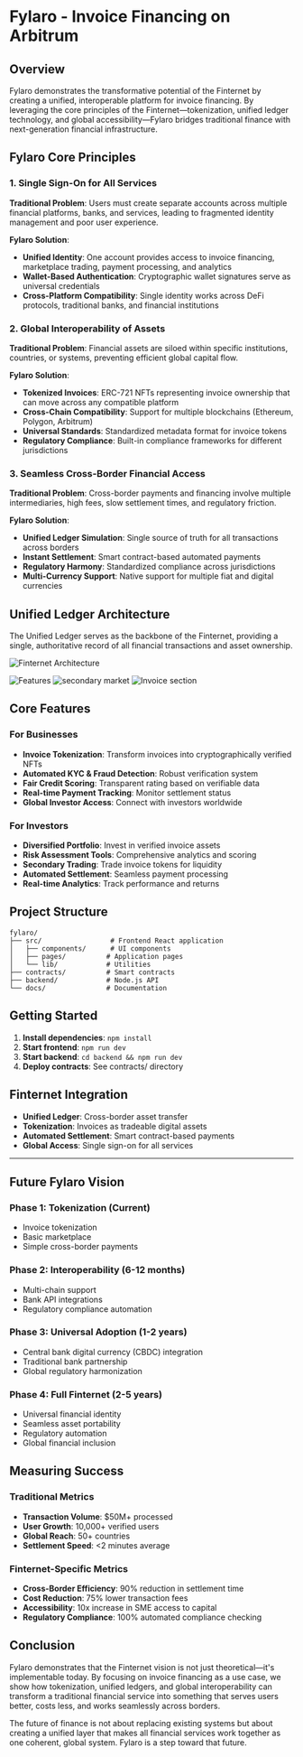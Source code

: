 # Fylaro - Invoice Financing on Arbitrum

##  Overview

Fylaro demonstrates the transformative potential of the Finternet by creating a unified, interoperable platform for invoice financing. By leveraging the core principles of the Finternet—tokenization, unified ledger technology, and global accessibility—Fylaro bridges traditional finance with next-generation financial infrastructure.

## Fylaro Core Principles

### 1. Single Sign-On for All Services

**Traditional Problem**: Users must create separate accounts across multiple financial platforms, banks, and services, leading to fragmented identity management and poor user experience.

**Fylaro Solution**: 
- **Unified Identity**: One account provides access to invoice financing, marketplace trading, payment processing, and analytics
- **Wallet-Based Authentication**: Cryptographic wallet signatures serve as universal credentials
- **Cross-Platform Compatibility**: Single identity works across DeFi protocols, traditional banks, and financial institutions

### 2. Global Interoperability of Assets

**Traditional Problem**: Financial assets are siloed within specific institutions, countries, or systems, preventing efficient global capital flow.

**Fylaro Solution**:
- **Tokenized Invoices**: ERC-721 NFTs representing invoice ownership that can move across any compatible platform
- **Cross-Chain Compatibility**: Support for multiple blockchains (Ethereum, Polygon, Arbitrum)
- **Universal Standards**: Standardized metadata format for invoice tokens
- **Regulatory Compliance**: Built-in compliance frameworks for different jurisdictions

### 3. Seamless Cross-Border Financial Access

**Traditional Problem**: Cross-border payments and financing involve multiple intermediaries, high fees, slow settlement times, and regulatory friction.

**Fylaro Solution**:
- **Unified Ledger Simulation**: Single source of truth for all transactions across borders
- **Instant Settlement**: Smart contract-based automated payments
- **Regulatory Harmony**: Standardized compliance across jurisdictions
- **Multi-Currency Support**: Native support for multiple fiat and digital currencies

## Unified Ledger Architecture

The Unified Ledger serves as the backbone of the Finternet, providing a single, authoritative record of all financial transactions and asset ownership.


![Finternet Architecture](https://github.com/aniketsahu115/fylaro-finternet-finance/blob/main/assets/Finternet%20Architecture.png)

![Features](https://github.com/aniketsahu115/fylaro-finternet-finance/blob/main/assets/Screenshot%202025-08-23%20135624.png)
![secondary market](https://github.com/aniketsahu115/fylaro-finternet-finance/blob/main/assets/Screenshot%202025-08-24%20104238.png)
![Invoice section](https://github.com/aniketsahu115/fylaro-finternet-finance/blob/main/assets/Screenshot%202025-08-24%20103729.png)

##  Core Features

### For Businesses
- **Invoice Tokenization**: Transform invoices into cryptographically verified NFTs
- **Automated KYC & Fraud Detection**: Robust verification system
- **Fair Credit Scoring**: Transparent rating based on verifiable data
- **Real-time Payment Tracking**: Monitor settlement status
- **Global Investor Access**: Connect with investors worldwide

### For Investors
- **Diversified Portfolio**: Invest in verified invoice assets
- **Risk Assessment Tools**: Comprehensive analytics and scoring
- **Secondary Trading**: Trade invoice tokens for liquidity
- **Automated Settlement**: Seamless payment processing
- **Real-time Analytics**: Track performance and returns

##  Project Structure

```
fylaro/
├── src/                 # Frontend React application
│   ├── components/      # UI components
│   ├── pages/          # Application pages
│   └── lib/            # Utilities
├── contracts/          # Smart contracts
├── backend/            # Node.js API
└── docs/               # Documentation
```

##  Getting Started

1. **Install dependencies**: `npm install`
2. **Start frontend**: `npm run dev`
3. **Start backend**: `cd backend && npm run dev`
4. **Deploy contracts**: See contracts/ directory

##  Finternet Integration

- **Unified Ledger**: Cross-border asset transfer
- **Tokenization**: Invoices as tradeable digital assets
- **Automated Settlement**: Smart contract-based payments
- **Global Access**: Single sign-on for all services

---

## Future Fylaro Vision

### Phase 1: Tokenization (Current)
- Invoice tokenization
- Basic marketplace
- Simple cross-border payments

### Phase 2: Interoperability (6-12 months)
- Multi-chain support
- Bank API integrations
- Regulatory compliance automation

### Phase 3: Universal Adoption (1-2 years)
- Central bank digital currency (CBDC) integration
- Traditional bank partnership
- Global regulatory harmonization

### Phase 4: Full Finternet (2-5 years)
- Universal financial identity
- Seamless asset portability
- Regulatory automation
- Global financial inclusion

## Measuring Success

### Traditional Metrics
- **Transaction Volume**: $50M+ processed
- **User Growth**: 10,000+ verified users
- **Global Reach**: 50+ countries
- **Settlement Speed**: <2 minutes average

### Finternet-Specific Metrics
- **Cross-Border Efficiency**: 90% reduction in settlement time
- **Cost Reduction**: 75% lower transaction fees
- **Accessibility**: 10x increase in SME access to capital
- **Regulatory Compliance**: 100% automated compliance checking

## Conclusion

Fylaro demonstrates that the Finternet vision is not just theoretical—it's implementable today. By focusing on invoice financing as a use case, we show how tokenization, unified ledgers, and global interoperability can transform a traditional financial service into something that serves users better, costs less, and works seamlessly across borders.

The future of finance is not about replacing existing systems but about creating a unified layer that makes all financial services work together as one coherent, global system. Fylaro is a step toward that future.
